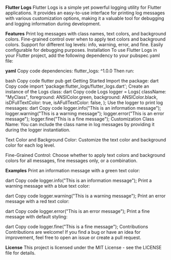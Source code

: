 

**Flutter Logs**
Flutter Logs is a simple yet powerful logging utility for Flutter applications. It provides an easy-to-use interface for printing log messages with various customization options, making it a valuable tool for debugging and logging information during development.

**Features**
Print log messages with class names, text colors, and background colors.
Fine-grained control over when to apply text colors and background colors.
Support for different log levels: info, warning, error, and fine.
Easily configurable for debugging purposes.
Installation
To use Flutter Logs in your Flutter project, add the following dependency to your pubspec.yaml file:

**yaml**
Copy code
dependencies:
  flutter_logs: ^1.0.0
Then run:

bash
Copy code
flutter pub get
Getting Started
Import the package:
dart
Copy code
import 'package:flutter_logs/flutter_logs.dart';
Create an instance of the Logs class:
dart
Copy code
Logs logger = Logs(
  className: "MyClass",
  foreground: ANSIColor.green,
  background: ANSIColor.black,
  isDFullTextColor: true,
  isAFullTextColor: false,
);
Use the logger to print log messages:
dart
Copy code
logger.info("This is an information message");
logger.warning("This is a warning message");
logger.error("This is an error message");
logger.fine("This is a fine message");
Customization
Class Name: You can include the class name in log messages by providing it during the logger instantiation.

Text Color and Background Color: Customize the text color and background color for each log level.

Fine-Grained Control: Choose whether to apply text colors and background colors for all messages, fine messages only, or a combination.

**Examples**
Print an information message with a green text color:

dart
Copy code
logger.info("This is an information message");
Print a warning message with a blue text color:

dart
Copy code
logger.warning("This is a warning message");
Print an error message with a red text color:

dart
Copy code
logger.error("This is an error message");
Print a fine message with default styling:

dart
Copy code
logger.fine("This is a fine message");
Contributions
Contributions are welcome! If you find a bug or have an idea for improvement, feel free to open an issue or create a pull request.

**License**
This project is licensed under the MIT License - see the LICENSE file for details.